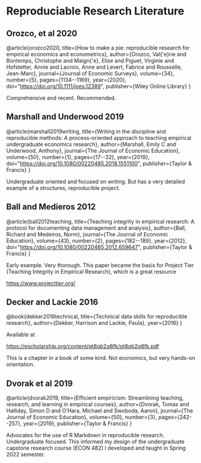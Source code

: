 # Reproduciable Research Literature

## Orozco, et al 2020

@article{orozco2020,
  title={How to make a pie: reproducible research for empirical economics and econometrics},
  author={Orozco, Val{\'e}rie and Bontemps, Christophe and Maign{\'e}, Elise and Piguet, Virginie and Hofstetter, Annie and Lacroix, Anne and Levert, Fabrice and Rousselle, Jean-Marc},
  journal={Journal of Economic Surveys},
  volume={34},
  number={5},
  pages={1134--1169},
  year={2020},
  doi="https://doi.org/10.1111/joes.12389",
  publisher={Wiley Online Library}
}

Comprehensive and recent.  Recommended.

## Marshall and Underwood 2019

@article{marshall2019writing,
  title={Writing in the discipline and reproducible methods: A process-oriented approach to teaching empirical undergraduate economics research},
  author={Marshall, Emily C and Underwood, Anthony},
  journal={The Journal of Economic Education},
  volume={50},
  number={1},
  pages={17--32},
  year={2019},
  doi="https://doi.org/10.1080/00220485.2018.1551100",
  publisher={Taylor \& Francis}
}

Undergraduate oriented and focused on writing.  But has a very detailed example of a structures, reproducible project.

## Ball and Medieros 2012

@article{ball2012teaching,
  title={Teaching integrity in empirical research: A protocol for documenting data management and analysis},
  author={Ball, Richard and Medeiros, Norm},
  journal={The Journal of Economic Education},
  volume={43},
  number={2},
  pages={182--189},
  year={2012},
  doi="https://doi.org/10.1080/00220485.2012.659647",
  publisher={Taylor \& Francis}
}

Early example.   Very thorough.  This paper became the basis for Project Tier (Teaching Integrity in 
Empirical Research), which is a great resource 

https://www.projecttier.org/

## Decker and Lackie 2016

@book{dekker2016technical,
  title={Technical data skills for reproducible research},
  author={Dekker, Harrison and Lackie, Paula},
  year={2016}
}

Available at 

https://escholarship.org/content/qt8qb2q8fk/qt8qb2q8fk.pdf

This is a chapter in a book of some kind.  Not economics, but very hands-on orientation.

## Dvorak et al 2019

@article{dvorak2019,
  title={Efficient empiricism: Streamlining teaching, research, and learning in empirical courses},
  author={Dvorak, Tomas and Halliday, Simon D and O’Hara, Michael and Swoboda, Aaron},
  journal={The Journal of Economic Education},
  volume={50},
  number={3},
  pages={242--257},
  year={2019},
  publisher={Taylor \& Francis}
}

Advocates for the use of R Markdown in reproducible research.  Undergraduate focused.  This informed my design of the undergraduate capstone research course (ECON 482) I developed and taught in Spring 2022 semester.